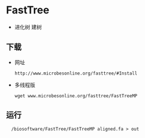 # FastTree
* 进化树 建树
## 下载
* 网址

      http://www.microbesonline.org/fasttree/#Install
* 多线程版

      wget www.microbesonline.org/fasttree/FastTreeMP
## 运行

      /biosoftware/FastTree/FastTreeMP aligned.fa > out
